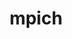 ---
title: "mpich"
layout: cache
categories: [package, develop-2023-05-21]
meta: {"versions": ["3.4.3", "4.1.1"], "compilers": ["gcc@=11.1.0", "gcc@=11.3.0", "gcc@=12.1.0", "gcc@=12.3.0", "gcc@=7.3.1", "gcc@=7.5.0", "oneapi@=2023.0.0"], "oss": ["amzn2", "ubuntu18.04", "ubuntu20.04", "ubuntu22.04"], "platforms": ["linux"], "targets": ["aarch64", "neoverse_n1", "neoverse_v1", "ppc64le", "x86_64", "x86_64_v3"], "stacks": ["aws-isc", "aws-isc-aarch64", "aws-pcluster-neoverse_n1", "aws-pcluster-neoverse_v1", "build_systems", "data-vis-sdk", "e4s", "e4s-oneapi", "e4s-power", "root", "tutorial"], "num_specs": 16, "num_specs_by_stack": {"aws-isc-aarch64": 2, "root": 16, "aws-pcluster-neoverse_v1": 1, "aws-pcluster-neoverse_n1": 1, "aws-isc": 1, "e4s-power": 3, "build_systems": 1, "e4s": 3, "e4s-oneapi": 1, "data-vis-sdk": 2, "tutorial": 2}}
spec_details: [{"hash": "tsdqrgcpq2dmz3wxnyfh5r5kbkixcfhg", "compiler": "gcc@=7.3.1", "versions": ["4.1.1"], "os": "amzn2", "platform": "linux", "target": "aarch64", "variants": ["~argobots", "build_system=autotools", "~cuda", "datatype-engine=auto", "device=ch4", "+fortran", "+hwloc", "+hydra", "+libxml2", "netmod=ofi", "+pci", "pmi=pmi", "~rocm", "+romio", "~slurm", "~two_level_namespace", "~vci", "~verbs", "~wrapperrpath"], "stacks": ["aws-isc-aarch64", "root"], "size": "-", "tarball": "https://binaries.spack.io/releases/develop-2023-05-21/build_cache/linux-amzn2-aarch64/gcc-7.3.1/mpich-4.1.1/linux-amzn2-aarch64-gcc-7.3.1-mpich-4.1.1-tsdqrgcpq2dmz3wxnyfh5r5kbkixcfhg.spack"}, {"hash": "lau3p3aqsql22uleoekwt5nes7uyift2", "compiler": "gcc@=7.3.1", "versions": ["4.1.1"], "os": "amzn2", "platform": "linux", "target": "neoverse_n1", "variants": ["~argobots", "build_system=autotools", "~cuda", "datatype-engine=auto", "device=ch4", "+fortran", "+hwloc", "+hydra", "+libxml2", "netmod=ofi", "+pci", "pmi=pmi", "~rocm", "+romio", "~slurm", "~two_level_namespace", "~vci", "~verbs", "~wrapperrpath"], "stacks": ["aws-isc-aarch64", "root"], "size": "-", "tarball": "https://binaries.spack.io/releases/develop-2023-05-21/build_cache/linux-amzn2-neoverse_n1/gcc-7.3.1/mpich-4.1.1/linux-amzn2-neoverse_n1-gcc-7.3.1-mpich-4.1.1-lau3p3aqsql22uleoekwt5nes7uyift2.spack"}, {"hash": "6zkfonj4pwqzqkkc5333vjtkx4x6fckt", "compiler": "gcc@=12.3.0", "versions": ["4.1.1"], "os": "amzn2", "platform": "linux", "target": "neoverse_v1", "variants": ["~argobots", "build_system=autotools", "~cuda", "datatype-engine=auto", "device=ch4", "+fortran", "+hwloc", "+hydra", "+libxml2", "netmod=ofi", "+pci", "pmi=pmi2", "~rocm", "+romio", "+slurm", "~two_level_namespace", "~vci", "~verbs", "+wrapperrpath"], "stacks": ["aws-pcluster-neoverse_v1", "root", "aws-pcluster-neoverse_n1"], "size": "-", "tarball": "https://binaries.spack.io/releases/develop-2023-05-21/build_cache/linux-amzn2-neoverse_v1/gcc-12.3.0/mpich-4.1.1/linux-amzn2-neoverse_v1-gcc-12.3.0-mpich-4.1.1-6zkfonj4pwqzqkkc5333vjtkx4x6fckt.spack"}, {"hash": "rponhm6sy3soipjstkgxt7csc6qaidx7", "compiler": "gcc@=7.3.1", "versions": ["4.1.1"], "os": "amzn2", "platform": "linux", "target": "x86_64_v3", "variants": ["~argobots", "build_system=autotools", "~cuda", "datatype-engine=auto", "device=ch4", "+fortran", "+hwloc", "+hydra", "+libxml2", "netmod=ofi", "+pci", "pmi=pmi", "~rocm", "+romio", "~slurm", "~two_level_namespace", "~vci", "~verbs", "~wrapperrpath"], "stacks": ["aws-isc", "root"], "size": "-", "tarball": "https://binaries.spack.io/releases/develop-2023-05-21/build_cache/linux-amzn2-x86_64_v3/gcc-7.3.1/mpich-4.1.1/linux-amzn2-x86_64_v3-gcc-7.3.1-mpich-4.1.1-rponhm6sy3soipjstkgxt7csc6qaidx7.spack"}, {"hash": "xejh2tevmbqygezh5slwq7jd565nvt2c", "compiler": "gcc@=11.1.0", "versions": ["4.1.1"], "os": "ubuntu20.04", "platform": "linux", "target": "ppc64le", "variants": ["~argobots", "build_system=autotools", "~cuda", "datatype-engine=auto", "device=ch4", "+fortran", "+hwloc", "+hydra", "+libxml2", "netmod=ofi", "+pci", "pmi=pmi", "~rocm", "+romio", "~slurm", "~two_level_namespace", "~vci", "~verbs", "~wrapperrpath"], "stacks": ["root", "e4s-power"], "size": "-", "tarball": "https://binaries.spack.io/releases/develop-2023-05-21/build_cache/linux-ubuntu20.04-ppc64le/gcc-11.1.0/mpich-4.1.1/linux-ubuntu20.04-ppc64le-gcc-11.1.0-mpich-4.1.1-xejh2tevmbqygezh5slwq7jd565nvt2c.spack"}, {"hash": "bpbrwim5urwud4zmshqvw7zbcbjgm4yi", "compiler": "gcc@=7.5.0", "versions": ["4.1.1"], "os": "ubuntu18.04", "platform": "linux", "target": "x86_64_v3", "variants": ["~argobots", "build_system=autotools", "~cuda", "datatype-engine=auto", "device=ch4", "~fortran", "+hwloc", "+hydra", "+libxml2", "netmod=ofi", "+pci", "pmi=pmi", "~rocm", "+romio", "~slurm", "~two_level_namespace", "~vci", "~verbs", "+wrapperrpath"], "stacks": ["root", "build_systems"], "size": "-", "tarball": "https://binaries.spack.io/releases/develop-2023-05-21/build_cache/linux-ubuntu18.04-x86_64_v3/gcc-7.5.0/mpich-4.1.1/linux-ubuntu18.04-x86_64_v3-gcc-7.5.0-mpich-4.1.1-bpbrwim5urwud4zmshqvw7zbcbjgm4yi.spack"}, {"hash": "nddr2bg7wamua2g3tprvmj23u7h3knqx", "compiler": "gcc@=11.1.0", "versions": ["4.1.1"], "os": "ubuntu20.04", "platform": "linux", "target": "ppc64le", "variants": ["~argobots", "build_system=autotools", "~cuda", "datatype-engine=auto", "device=ch4", "+fortran", "+hwloc", "+hydra", "+libxml2", "netmod=ofi", "+pci", "pmi=pmi", "~rocm", "+romio", "~slurm", "~two_level_namespace", "~vci", "~verbs", "~wrapperrpath"], "stacks": ["root", "e4s-power"], "size": "-", "tarball": "https://binaries.spack.io/releases/develop-2023-05-21/build_cache/linux-ubuntu20.04-ppc64le/gcc-11.1.0/mpich-4.1.1/linux-ubuntu20.04-ppc64le-gcc-11.1.0-mpich-4.1.1-nddr2bg7wamua2g3tprvmj23u7h3knqx.spack"}, {"hash": "uh63luxpv4cq5yc6jvbyommzge4nvbrb", "compiler": "gcc@=11.1.0", "versions": ["4.1.1"], "os": "ubuntu20.04", "platform": "linux", "target": "ppc64le", "variants": ["~argobots", "build_system=autotools", "~cuda", "datatype-engine=auto", "device=ch4", "+fortran", "+hwloc", "+hydra", "+libxml2", "netmod=ofi", "+pci", "pmi=pmi", "~rocm", "+romio", "~slurm", "~two_level_namespace", "~vci", "~verbs", "~wrapperrpath"], "stacks": ["root", "e4s-power"], "size": "-", "tarball": "https://binaries.spack.io/releases/develop-2023-05-21/build_cache/linux-ubuntu20.04-ppc64le/gcc-11.1.0/mpich-4.1.1/linux-ubuntu20.04-ppc64le-gcc-11.1.0-mpich-4.1.1-uh63luxpv4cq5yc6jvbyommzge4nvbrb.spack"}, {"hash": "mrnoz6v7i6um6iq6ovzm34bsfle5vci3", "compiler": "gcc@=11.1.0", "versions": ["4.1.1"], "os": "ubuntu20.04", "platform": "linux", "target": "x86_64_v3", "variants": ["~argobots", "build_system=autotools", "~cuda", "datatype-engine=auto", "device=ch4", "+fortran", "+hwloc", "+hydra", "+libxml2", "netmod=ofi", "+pci", "pmi=pmi", "~rocm", "+romio", "~slurm", "~two_level_namespace", "~vci", "~verbs", "~wrapperrpath"], "stacks": ["root", "e4s"], "size": "-", "tarball": "https://binaries.spack.io/releases/develop-2023-05-21/build_cache/linux-ubuntu20.04-x86_64_v3/gcc-11.1.0/mpich-4.1.1/linux-ubuntu20.04-x86_64_v3-gcc-11.1.0-mpich-4.1.1-mrnoz6v7i6um6iq6ovzm34bsfle5vci3.spack"}, {"hash": "ztdguv25ufslylq35tawo3hhqjrz5656", "compiler": "oneapi@=2023.0.0", "versions": ["3.4.3"], "os": "ubuntu20.04", "platform": "linux", "target": "x86_64", "variants": ["~argobots", "build_system=autotools", "~cuda", "datatype-engine=auto", "device=ch4", "+fortran", "+hwloc", "+hydra", "+libxml2", "netmod=ofi", "patches=66ba8eb,7326028,be529bf", "+pci", "pmi=pmi", "~rocm", "+romio", "~slurm", "~two_level_namespace", "~verbs", "~wrapperrpath"], "stacks": ["e4s-oneapi", "root"], "size": "-", "tarball": "https://binaries.spack.io/releases/develop-2023-05-21/build_cache/linux-ubuntu20.04-x86_64/oneapi-2023.0.0/mpich-3.4.3/linux-ubuntu20.04-x86_64-oneapi-2023.0.0-mpich-3.4.3-ztdguv25ufslylq35tawo3hhqjrz5656.spack"}, {"hash": "uthmapeaxqn375jmf3ffursbnjmducy7", "compiler": "gcc@=11.1.0", "versions": ["4.1.1"], "os": "ubuntu20.04", "platform": "linux", "target": "x86_64_v3", "variants": ["~argobots", "build_system=autotools", "~cuda", "datatype-engine=auto", "device=ch4", "+fortran", "+hwloc", "+hydra", "+libxml2", "netmod=ofi", "+pci", "pmi=pmi", "~rocm", "+romio", "~slurm", "~two_level_namespace", "~vci", "~verbs", "+wrapperrpath"], "stacks": ["data-vis-sdk", "root"], "size": "-", "tarball": "https://binaries.spack.io/releases/develop-2023-05-21/build_cache/linux-ubuntu20.04-x86_64_v3/gcc-11.1.0/mpich-4.1.1/linux-ubuntu20.04-x86_64_v3-gcc-11.1.0-mpich-4.1.1-uthmapeaxqn375jmf3ffursbnjmducy7.spack"}, {"hash": "h5jmpgdqgdsjdg7ikau47wchmdmcwzcs", "compiler": "gcc@=11.1.0", "versions": ["4.1.1"], "os": "ubuntu20.04", "platform": "linux", "target": "x86_64_v3", "variants": ["~argobots", "build_system=autotools", "~cuda", "datatype-engine=auto", "device=ch4", "+fortran", "+hwloc", "+hydra", "+libxml2", "netmod=ofi", "+pci", "pmi=pmi", "~rocm", "+romio", "~slurm", "~two_level_namespace", "~vci", "~verbs", "~wrapperrpath"], "stacks": ["root", "e4s"], "size": "-", "tarball": "https://binaries.spack.io/releases/develop-2023-05-21/build_cache/linux-ubuntu20.04-x86_64_v3/gcc-11.1.0/mpich-4.1.1/linux-ubuntu20.04-x86_64_v3-gcc-11.1.0-mpich-4.1.1-h5jmpgdqgdsjdg7ikau47wchmdmcwzcs.spack"}, {"hash": "twcn6zrc3hpunrnzbcwokja7y4nf7xzv", "compiler": "gcc@=11.1.0", "versions": ["4.1.1"], "os": "ubuntu20.04", "platform": "linux", "target": "x86_64_v3", "variants": ["~argobots", "build_system=autotools", "~cuda", "datatype-engine=auto", "device=ch4", "+fortran", "+hwloc", "+hydra", "+libxml2", "netmod=ofi", "+pci", "pmi=pmi", "~rocm", "+romio", "~slurm", "~two_level_namespace", "~vci", "~verbs", "+wrapperrpath"], "stacks": ["data-vis-sdk", "root"], "size": "-", "tarball": "https://binaries.spack.io/releases/develop-2023-05-21/build_cache/linux-ubuntu20.04-x86_64_v3/gcc-11.1.0/mpich-4.1.1/linux-ubuntu20.04-x86_64_v3-gcc-11.1.0-mpich-4.1.1-twcn6zrc3hpunrnzbcwokja7y4nf7xzv.spack"}, {"hash": "n2afei4rqgcbfbfphavv777jj73hrypt", "compiler": "gcc@=11.1.0", "versions": ["4.1.1"], "os": "ubuntu20.04", "platform": "linux", "target": "x86_64_v3", "variants": ["~argobots", "build_system=autotools", "~cuda", "datatype-engine=auto", "device=ch4", "+fortran", "+hwloc", "+hydra", "+libxml2", "netmod=ofi", "+pci", "pmi=pmi", "~rocm", "+romio", "~slurm", "~two_level_namespace", "~vci", "~verbs", "~wrapperrpath"], "stacks": ["root", "e4s"], "size": "-", "tarball": "https://binaries.spack.io/releases/develop-2023-05-21/build_cache/linux-ubuntu20.04-x86_64_v3/gcc-11.1.0/mpich-4.1.1/linux-ubuntu20.04-x86_64_v3-gcc-11.1.0-mpich-4.1.1-n2afei4rqgcbfbfphavv777jj73hrypt.spack"}, {"hash": "5iyjd5oxbcraadcdailxdlo662bt2lty", "compiler": "gcc@=11.3.0", "versions": ["4.1.1"], "os": "ubuntu22.04", "platform": "linux", "target": "x86_64_v3", "variants": ["~argobots", "build_system=autotools", "~cuda", "datatype-engine=auto", "device=ch4", "+fortran", "+hwloc", "+hydra", "+libxml2", "netmod=ofi", "+pci", "pmi=pmi", "~rocm", "+romio", "~slurm", "~two_level_namespace", "~vci", "~verbs", "+wrapperrpath"], "stacks": ["root", "tutorial"], "size": "-", "tarball": "https://binaries.spack.io/releases/develop-2023-05-21/build_cache/linux-ubuntu22.04-x86_64_v3/gcc-11.3.0/mpich-4.1.1/linux-ubuntu22.04-x86_64_v3-gcc-11.3.0-mpich-4.1.1-5iyjd5oxbcraadcdailxdlo662bt2lty.spack"}, {"hash": "ol5qddsqn5lck2kj2hwz2xb26f4m4bpk", "compiler": "gcc@=12.1.0", "versions": ["4.1.1"], "os": "ubuntu22.04", "platform": "linux", "target": "x86_64_v3", "variants": ["~argobots", "build_system=autotools", "~cuda", "datatype-engine=auto", "device=ch4", "+fortran", "+hwloc", "+hydra", "+libxml2", "netmod=ofi", "+pci", "pmi=pmi", "~rocm", "+romio", "~slurm", "~two_level_namespace", "~vci", "~verbs", "+wrapperrpath"], "stacks": ["root", "tutorial"], "size": "-", "tarball": "https://binaries.spack.io/releases/develop-2023-05-21/build_cache/linux-ubuntu22.04-x86_64_v3/gcc-12.1.0/mpich-4.1.1/linux-ubuntu22.04-x86_64_v3-gcc-12.1.0-mpich-4.1.1-ol5qddsqn5lck2kj2hwz2xb26f4m4bpk.spack"}]
---